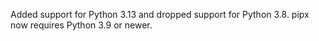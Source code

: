 Added support for Python 3.13 and dropped support for Python 3.8. pipx now requires Python 3.9 or newer.
